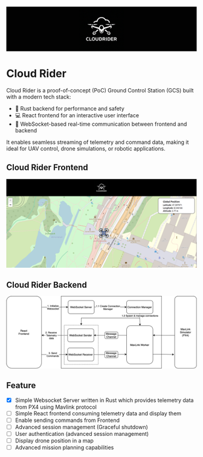 <p align="center">
<img src="assets/cloud_rider_banner.png" alt="Logo"/>
</p>

# Cloud Rider

Cloud Rider is a proof-of-concept (PoC) Ground Control Station (GCS) built with a modern tech stack:

- 🚀 Rust backend for performance and safety
- 💻 React frontend for an interactive user interface
- 🔄 WebSocket-based real-time communication between frontend and backend


It enables seamless streaming of telemetry and command data, making it ideal for UAV control, drone simulations, or robotic applications.

## Cloud Rider Frontend

<img src="assets/cloud_rider_ui.png" alt="Logo"/>

## Cloud Rider Backend

<img src="assets/high-level-server.drawio.png" alt="Logo"/>



## Feature

- [x] Simple Websocket Server written in Rust which provides telemetry data from PX4 using Mavlink protocol
- [ ] Simple React frontend consuming telemetry data and display them
- [ ] Enable sending commands from Frontend
- [ ] Advanced session management (Graceful shutdown)
- [ ] User authentication (advanced session management)
- [ ] Display drone position in a map
- [ ] Advanced mission planning capabilities
